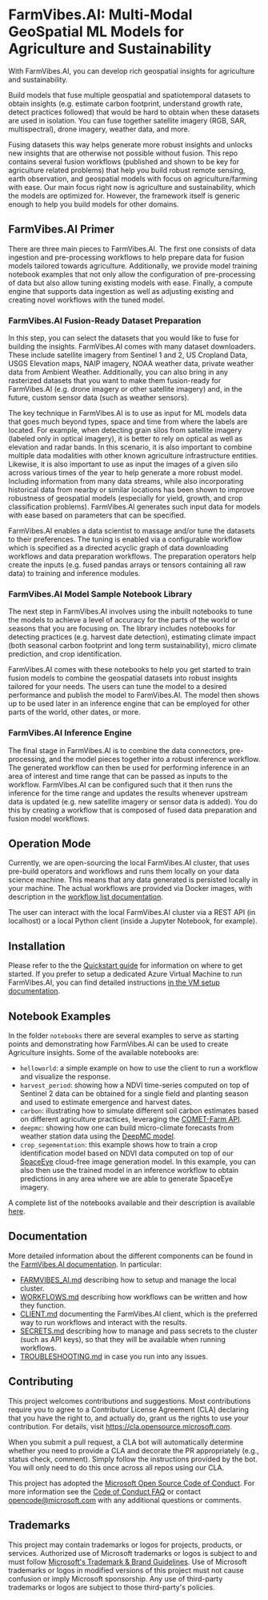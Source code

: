 # FarmVibes.AI: Multi-Modal GeoSpatial ML Models for Agriculture and Sustainability

With FarmVibes.AI, you can develop rich geospatial insights for agriculture and sustainability.

Build models that fuse multiple geospatial and spatiotemporal datasets to obtain insights (e.g.
estimate carbon footprint, understand growth rate, detect practices followed) that would be 
hard to obtain when these datasets are used in isolation. You can fuse together satellite imagery 
(RGB, SAR, multispectral), drone imagery, weather data, and more.

Fusing datasets this way helps generate more robust insights and unlocks new insights that are
otherwise not possible without fusion. This repo contains several fusion workflows (published and
shown to be key for agriculture related problems) that help you build robust remote sensing, earth
observation, and geospatial models with focus on agriculture/farming with ease. Our main focus right
now is agriculture and sustainability, which the models are optimized for. However, the framework itself is generic
enough to help you build models for other domains.

## FarmVibes.AI Primer

There are three main pieces to FarmVibes.AI. The first one consists of data ingestion and 
pre-processing workflows to help prepare data for fusion models tailored towards agriculture. 
Additionally, we provide model training notebook examples that not only allow the configuration 
of pre-processing of data but also allow tuning existing models with ease. Finally, a compute 
engine that supports data ingestion as well as adjusting existing and creating novel workflows 
with the tuned model.

### FarmVibes.AI Fusion-Ready Dataset Preparation

In this step, you can select the datasets that you would like to fuse for building the insights.
FarmVibes.AI comes with many dataset downloaders. These include satellite imagery from Sentinel 1
and 2, US Cropland Data, USGS Elevation maps, NAIP imagery, NOAA weather data, private weather data
from Ambient Weather. Additionally, you can also bring in any rasterized datasets that you
want to make them fusion-ready for FarmVibes.AI (e.g. drone imagery or other satellite imagery) and, in 
the future, custom sensor data (such as weather sensors).

The key technique in FarmVibes.AI is to use as input for ML models data that goes much beyond 
types, space and time from where the labels are located. For example, when detecting grain silos
from satellite imagery (labeled only in optical imagery), it is better to rely on optical as well as
elevation and radar bands. In this scenario, it is also important to combine multiple data modalities with other known agriculture infrastructure entities. Likewise, it is also
important to use as input the images of a given silo across various times of the year to help
generate a more robust model. Including information from many data streams, while also incorporating 
historical data from nearby or similar locations  has been shown to improve
robustness of geospatial models (especially for yield, growth, and crop classification problems).
FarmVibes.AI generates such input data for models with ease based on parameters that can be
specified.

FarmVibes.AI enables a data scientist to massage and/or tune the datasets to their preferences. The
tuning is enabled via a configurable workflow which is specified as a directed acyclic graph of data
downloading workflows and data preparation workflows. The preparation operators help create the
inputs (e.g. fused pandas arrays or tensors containing all raw data) to training and inference
modules.

### FarmVibes.AI Model Sample Notebook Library

The next step in FarmVibes.AI involves using the inbuilt notebooks to tune the models to achieve a
level of accuracy for the parts of the world or seasons that you are focusing on. The library
includes notebooks for  detecting practices (e.g. harvest date detection), estimating climate impact
(both seasonal carbon footprint and long term sustainability), micro climate prediction, and crop
identification. 

FarmVibes.AI comes with these notebooks to help you get started to train fusion models to combine 
the geospatial datasets into robust insights tailored for your needs. The users can tune the model to
 a desired performance and publish the model to FarmVibes.AI. The model then shows up to be used later in an inference engine that can be employed for other parts of the world, other dates, or more.

### FarmVibes.AI Inference Engine

The final stage in FarmVibes.AI is to combine the data connectors, pre-processing, and the model
pieces together into a robust inference workflow. The generated workflow can then be used for
performing inference in an area of interest and time range that can be passed as inputs to the
workflow. FarmVibes.AI can be configured such that it then runs the inference for the time range and
updates the results whenever upstream data is updated (e.g. new satellite imagery or sensor data is
added). You do this by creating a workflow that is composed of fused data preparation and fusion
model workflows.

## Operation Mode

Currently, we are open-sourcing the local FarmVibes.AI cluster, that uses pre-build operators and
workflows and runs them locally on your data science machine. This means that any data generated is
persisted locally in your machine. The actual workflows are provided via Docker images, with description
in the [workflow list documentation](./docs/source/docfiles/markdown/WORKFLOW_LIST.md).

The user can interact with the local FarmVibes.AI cluster via a REST API (in localhost) or a local
Python client (inside a Jupyter Notebook, for example).

## Installation

Please refer to the the [Quickstart guide](./docs/source/docfiles/markdown/QUICKSTART.md) for information on where to get started. If
you prefer to setup a dedicated Azure Virtual Machine to run FarmVibes.AI, you can find detailed
instructions [in the VM setup documentation](./docs/source/docfiles/markdown/VM-SETUP.md).

## Notebook Examples

In the folder `notebooks` there are several examples to serve as starting points and demonstrating
how FarmVibes.AI can be used to create Agriculture insights. Some of the available notebooks are:

* `helloworld`: a simple example on how to use the client to run a workflow and visualize the
response.
* `harvest_period`: showing how a NDVI time-series computed on top of Sentinel 2 data can
be obtained for a single field and planting season and used to estimate emergence and harvest dates.
* `carbon`: illustrating how to simulate different soil carbon estimates based on different
agriculture practices, leveraging the [COMET-Farm API](https://gitlab.com/comet-api/api-docs/-/tree/master/).
* `deepmc`: showing how one can build micro-climate forecasts from weather station data using the
[DeepMC model](https://spectrum.ieee.org/deepmc-weather-predicition). 
* `crop_segementation`: this
example shows how to train a crop identification model based on NDVI data computed on top of our
[SpaceEye](https://arxiv.org/abs/2106.08408) cloud-free image generation model. In this example, you 
can also then use the trained model in an inference workflow to obtain predictions in any area where 
we are able to generate SpaceEye imagery.

A complete list of the notebooks available and their description is available [here](./docs/source/docfiles/markdown/NOTEBOOK_LIST.md). 

## Documentation

More detailed information about the different components can be found in the [FarmVibes.AI documentation](https://microsoft.github.io/farmvibes-ai/).
In particular: 
* [FARMVIBES_AI.md](./docs/source/docfiles/markdown/FARMVIBES_AI.md) describing how to setup and
manage the local cluster. 
* [WORKFLOWS.md](./docs/source/docfiles/markdown/WORKFLOWS.md) describing how workflows
can be written and how they function.
* [CLIENT.md](./docs/source/docfiles/markdown/CLIENT.md) documenting the
FarmVibes.AI client, which is the preferred way to run workflows and interact with the results. 
* [SECRETS.md](./docs/source/docfiles/markdown/SECRETS.md) describing how to manage and pass secrets to the cluster
(such as API keys), so that they will be available when running workflows. 
* [TROUBLESHOOTING.md](./docs/source/docfiles/markdown/TROUBLESHOOTING.md) in case you run into any issues.

## Contributing

This project welcomes contributions and suggestions.  Most contributions require you to agree to a
Contributor License Agreement (CLA) declaring that you have the right to, and actually do, grant us
the rights to use your contribution. For details, visit https://cla.opensource.microsoft.com.

When you submit a pull request, a CLA bot will automatically determine whether you need to provide
a CLA and decorate the PR appropriately (e.g., status check, comment). Simply follow the instructions
provided by the bot. You will only need to do this once across all repos using our CLA.

This project has adopted the [Microsoft Open Source Code of Conduct](https://opensource.microsoft.com/codeofconduct/).
For more information see the [Code of Conduct FAQ](https://opensource.microsoft.com/codeofconduct/faq/) or
contact [opencode@microsoft.com](mailto:opencode@microsoft.com) with any additional questions or comments.

## Trademarks

This project may contain trademarks or logos for projects, products, or services. Authorized use of Microsoft 
trademarks or logos is subject to and must follow 
[Microsoft's Trademark & Brand Guidelines](https://www.microsoft.com/en-us/legal/intellectualproperty/trademarks/usage/general).
Use of Microsoft trademarks or logos in modified versions of this project must not cause confusion or imply Microsoft sponsorship.
Any use of third-party trademarks or logos are subject to those third-party's policies.
